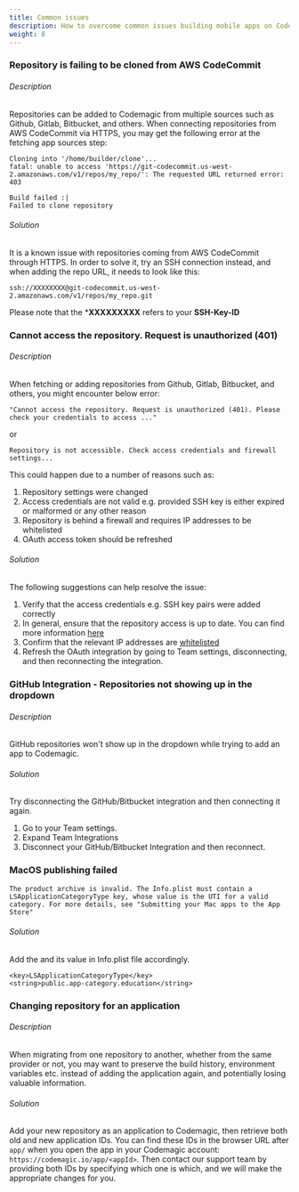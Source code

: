 ```yaml
---
title: Common issues
description: How to overcome common issues building mobile apps on Codemagic
weight: 8
---
```


### Repository is failing to be cloned from AWS CodeCommit

###### Description
Repositories can be added to Codemagic from multiple sources such as Github, Gitlab, Bitbucket, and others. When connecting repositories from AWS CodeCommit via HTTPS, you may get the following error at the fetching app sources step:

```
Cloning into '/home/builder/clone'...
fatal: unable to access 'https://git-codecommit.us-west-2.amazonaws.com/v1/repos/my_repo/': The requested URL returned error: 403

Build failed :|
Failed to clone repository
```

###### Solution
It is a known issue with repositories coming from AWS CodeCommit through HTTPS. In order to solve it, try an SSH connection instead, and when adding the repo URL, it needs to look like this:

```
ssh://XXXXXXXX@git-codecommit.us-west-2.amazonaws.com/v1/repos/my_repo.git
```

Please note that the ***XXXXXXXXX** refers to your **SSH-Key-ID**


### Cannot access the repository. Request is unauthorized (401)

###### Description

When fetching or adding repositories from Github, Gitlab, Bitbucket, and others, you might encounter below error:

```
"Cannot access the repository. Request is unauthorized (401). Please check your credentials to access ..."
```
or
```
Repository is not accessible. Check access credentials and firewall settings...
```
This could happen due to a number of reasons such as:
1. Repository settings were changed
2. Access credentials are not valid e.g. provided SSH key is either expired or malformed or any other reason
3. Repository is behind a firewall and requires IP addresses to be whitelisted
4. OAuth access token should be refreshed


###### Solution

The following suggestions can help resolve the issue:

1. Verify that the access credentials e.g. SSH key pairs were added correctly
2. In general, ensure that the repository access is up to date. You can find more information [here](https://docs.codemagic.io/getting-started/adding-apps/#modifying-access)
3. Confirm that the relevant IP addresses are [whitelisted](https://docs.codemagic.io/getting-started/adding-apps/#firewall-configuration-for-privately-hosted-repositories)
4. Refresh the OAuth integration by going to Team settings, disconnecting, and then reconnecting the integration.

### GitHub Integration - Repositories not showing up in the dropdown

###### Description

GitHub repositories won't show up in the dropdown while trying to add an app to Codemagic.

###### Solution
Try disconnecting the GitHub/Bitbucket integration and then connecting it again.

1. Go to your Team settings.
2. Expand Team Integrations
3. Disconnect your GitHub/Bitbucket Integration and then reconnect. 


### MacOS publishing failed

```
The product archive is invalid. The Info.plist must contain a LSApplicationCategoryType key, whose value is the UTI for a valid category. For more details, see "Submitting your Mac apps to the App Store"
```

###### Solution
Add the <key> and its <string> value in Info.plist file accordingly. 

```
<key>LSApplicationCategoryType</key>
<string>public.app-category.education</string>
```

### Changing repository for an application

###### Description
When migrating from one repository to another, whether from the same provider or not, you may want to preserve the build history, environment variables etc. instead of adding the application again, and potentially losing valuable information.

###### Solution
Add your new repository as an application to Codemagic, then retrieve both old and new application IDs. You can find these IDs in the browser URL after ``app/`` when you open the app in your Codemagic account: ``https://codemagic.io/app/<appId>``. Then contact our support team by providing both IDs by specifying which one is which, and we will make the appropriate changes for you.



